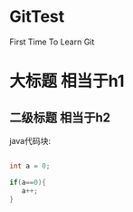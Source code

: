 # GitTest
First Time To Learn Git

# 大标题  相当于h1

## 二级标题  相当于h2


java代码块:
```java

int a = 0;

if(a==0){
   a++;
}

```
